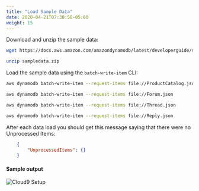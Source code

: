 ```yaml
---
title: "Load Sample Data"
date: 2020-04-21T07:38:58-05:00
weight: 15
---
```


Download and unzip the sample data:

```bash
wget https://docs.aws.amazon.com/amazondynamodb/latest/developerguide/samples/sampledata.zip

unzip sampledata.zip
```

Load the sample data using the `batch-write-item` CLI:

```bash
aws dynamodb batch-write-item --request-items file://ProductCatalog.json

aws dynamodb batch-write-item --request-items file://Forum.json

aws dynamodb batch-write-item --request-items file://Thread.json

aws dynamodb batch-write-item --request-items file://Reply.json
```

After each data load you should get this message saying that there were no Unprocessed Items:

```json
    {
        "UnprocessedItems": {}
    }
```

#### Sample output
![Cloud9 Setup](/images/hands-on-labs/setup/load_data.png)
